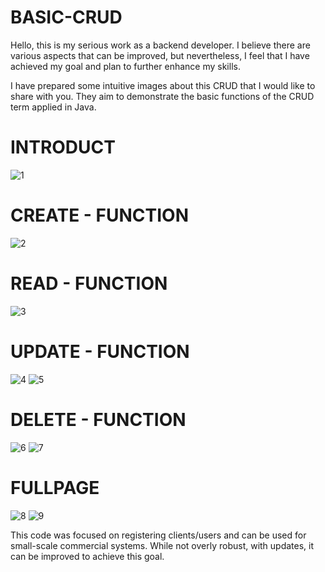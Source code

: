 # BASIC-CRUD

Hello, this is my serious work as a backend developer. I believe there are various aspects that can be improved, but nevertheless, I feel that I have achieved my goal and plan to further enhance my skills.

I have prepared some intuitive images about this CRUD that I would like to share with you. They aim to demonstrate the basic functions of the CRUD term applied in Java.
# INTRODUCT
![1](https://github.com/TrInfra/BASIC-CRUD/assets/90692553/7d3b188a-abc8-4b61-9fb4-d1b832291484)

# CREATE - FUNCTION
![2](https://github.com/TrInfra/BASIC-CRUD/assets/90692553/74832714-c27f-4859-9479-601aecaa6eb7)

# READ - FUNCTION
![3](https://github.com/TrInfra/BASIC-CRUD/assets/90692553/7960e611-f2c9-4f8b-8fe3-61f5b8425455)

# UPDATE - FUNCTION
![4](https://github.com/TrInfra/BASIC-CRUD/assets/90692553/ea4040ec-41cb-44a5-830b-b38c4a1f36fc)
![5](https://github.com/TrInfra/BASIC-CRUD/assets/90692553/25212b41-1617-4409-8e03-403251a8fd9b)

# DELETE - FUNCTION
![6](https://github.com/TrInfra/BASIC-CRUD/assets/90692553/2f2472dc-ad63-43c0-b12a-2bdb903d7f00)
![7](https://github.com/TrInfra/BASIC-CRUD/assets/90692553/43f41428-a82d-49f3-a7aa-d5addee076ae)

# FULLPAGE
![8](https://github.com/TrInfra/BASIC-CRUD/assets/90692553/fdaa4fd9-edde-4fdb-9611-bbb926d19989)
![9](https://github.com/TrInfra/BASIC-CRUD/assets/90692553/0aca3a6c-ea6e-4be2-82f4-de02e78d7694)

This code was focused on registering clients/users and can be used for small-scale commercial systems. While not overly robust, with updates, it can be improved to achieve this goal.
